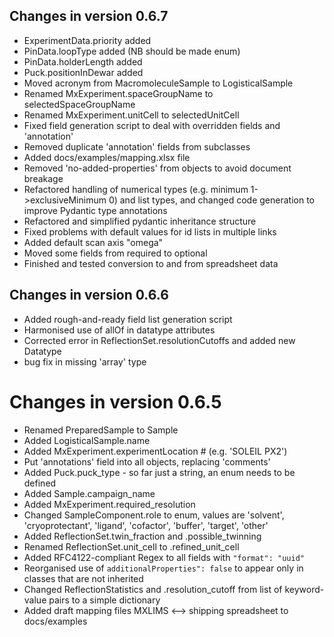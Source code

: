 ## Changes in version 0.6.7

- ExperimentData.priority added
- PinData.loopType added (NB should be made enum)
- PinData.holderLength added
- Puck.positionInDewar added
- Moved acronym from MacromoleculeSample to LogisticalSample
- Renamed MxExperiment.spaceGroupName to selectedSpaceGroupName
- Renamed MxExperiment.unitCell to selectedUnitCell
- Fixed field generation script to deal with overridden fields and 'annotation'
- Removed duplicate 'annotation' fields from subclasses
- Added docs/examples/mapping<version>.xlsx file
- Removed 'no-added-properties' from objects to avoid document breakage
- Refactored handling of numerical types (e.g. minimum 1->exclusiveMinimum 0)
  and list types, and changed code generation to improve Pydantic type annotations
- Refactored and simplified pydantic inheritance structure
- Fixed problems with default values for id lists in multiple links
- Added default scan axis "omega"
- Moved some fields from required to optional
- Finished and tested conversion to and from spreadsheet data

## Changes in version 0.6.6

- Added rough-and-ready field list generation script
- Harmonised use of allOf in datatype attributes
- Corrected error in ReflectionSet.resolutionCutoffs and added new Datatype
- bug fix in missing 'array' type

# Changes in version 0.6.5

- Renamed PreparedSample to Sample
- Added LogisticalSample.name
- Added MxExperiment.experimentLocation  # (e.g. 'SOLEIL PX2')
- Put 'annotations' field into all objects, replacing 'comments'
- Added Puck.puck_type - so far just a string, an enum needs to be defined
- Added Sample.campaign_name
- Added MxExperiment.required_resolution
- Changed SampleComponent.role to enum, values are 'solvent', 'cryoprotectant', 'ligand', 'cofactor', 'buffer', 'target', 'other'
- Added ReflectionSet.twin_fraction and .possible_twinning
- Renamed ReflectionSet.unit_cell to .refined_unit_cell
- Added RFC4122-compliant Regex to all fields with `"format": "uuid"`
- Reorganised use of `additionalProperties": false` to appear only in classes that are not inherited
- Changed ReflectionStatistics and .resolution_cutoff from list of keyword-value pairs to a simple dictionary
- Added draft mapping files MXLIMS <--> shipping spreadsheet to docs/examples
